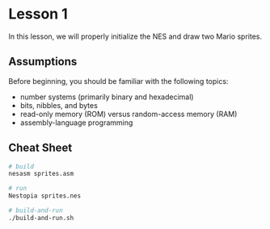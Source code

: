 # Lesson 1

In this lesson, we will properly initialize the NES and draw two Mario sprites.

## Assumptions

Before beginning, you should be familiar with the following topics:

- number systems (primarily binary and hexadecimal)
- bits, nibbles, and bytes
- read-only memory (ROM) versus random-access memory (RAM)
- assembly-language programming

## Cheat Sheet

```bash
# build
nesasm sprites.asm

# run
Nestopia sprites.nes

# build-and-run
./build-and-run.sh
```
